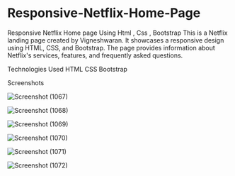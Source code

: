 # Responsive-Netflix-Home-Page
Responsive Netflix Home page Using Html , Css , Bootstrap
This is a Netflix landing page created by Vigneshwaran. It showcases a responsive design using HTML, CSS, and Bootstrap. The page provides information about Netflix's services, features, and frequently asked questions.

Technologies Used
HTML
CSS
Bootstrap

Screenshots 

![Screenshot (1067)](https://github.com/vickyparker50/Responsive-Netflix-Home-Page/assets/120999307/bd6def20-b88b-4a4f-b1e3-cf82eb7d8c5d)

![Screenshot (1068)](https://github.com/vickyparker50/Responsive-Netflix-Home-Page/assets/120999307/c6966d17-4cf9-4c3d-a621-1ed0f3d926b6)

![Screenshot (1069)](https://github.com/vickyparker50/Responsive-Netflix-Home-Page/assets/120999307/3b002ff7-a06a-455d-b71e-9bb1eba78a97)

![Screenshot (1070)](https://github.com/vickyparker50/Responsive-Netflix-Home-Page/assets/120999307/88677fad-d876-4746-a8b7-b8747b2f1154)

![Screenshot (1071)](https://github.com/vickyparker50/Responsive-Netflix-Home-Page/assets/120999307/b853ed5f-2c3a-4e7f-b585-80fdbe02ccfc)

![Screenshot (1072)](https://github.com/vickyparker50/Responsive-Netflix-Home-Page/assets/120999307/ca54b0dc-055c-4819-8882-bf997c899938)
